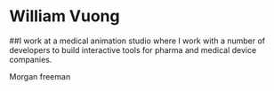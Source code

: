 William Vuong
========================

##I work at a medical animation studio where I work with a number of developers to build interactive tools for pharma and medical device companies.

Morgan freeman
